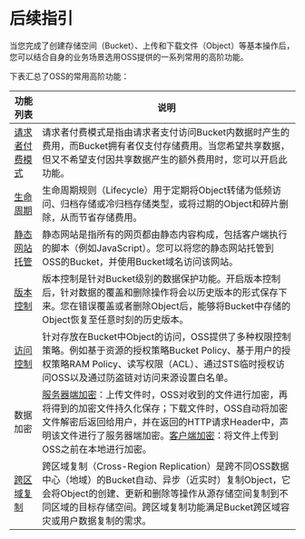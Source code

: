 # 后续指引

当您完成了创建存储空间（Bucket）、上传和下载文件（Object）等基本操作后，您可以结合自身的业务场景选用OSS提供的一系列常用的高阶功能。

下表汇总了OSS的常用高阶功能：

|功能列表|说明|
|----|--|
|[请求者付费模式](/cn.zh-CN/开发指南/存储空间（Bucket）/请求者付费模式.md)|请求者付费模式是指由请求者支付访问Bucket内数据时产生的费用，而Bucket拥有者仅支付存储费用。当您希望共享数据，但又不希望支付因共享数据产生的额外费用时，您可以开启此功能。|
|[生命周期](/cn.zh-CN/开发指南/存储空间（Bucket）/生命周期/生命周期规则介绍.md)|生命周期规则（Lifecycle）用于定期将Object转储为低频访问、归档存储或冷归档存储类型，或将过期的Object和碎片删除，从而节省存储费用。|
|[静态网站托管](/cn.zh-CN/开发指南/静态网站托管/静态网站托管介绍.md)|静态网站是指所有的网页都由静态内容构成，包括客户端执行的脚本（例如JavaScript）。您可以将您的静态网站托管到OSS的Bucket，并使用Bucket域名访问该网站。|
|[版本控制](/cn.zh-CN/开发指南/数据安全/版本控制/版本控制介绍.md)|版本控制是针对Bucket级别的数据保护功能。开启版本控制后，针对数据的覆盖和删除操作将会以历史版本的形式保存下来。您在错误覆盖或者删除Object后，能够将Bucket中存储的Object恢复至任意时刻的历史版本。|
|[访问控制](/cn.zh-CN/开发指南/数据安全/访问控制/访问控制概述.md)|针对存放在Bucket中Object的访问，OSS提供了多种权限控制策略。例如基于资源的授权策略Bucket Policy、基于用户的授权策略RAM Policy、读写权限（ACL）、通过STS临时授权访问OSS以及通过防盗链对访问来源设置白名单。|
|数据加密|[服务器端加密](/cn.zh-CN/开发指南/数据安全/数据加密/服务器端加密.md)：上传文件时，OSS对收到的文件进行加密，再将得到的加密文件持久化保存；下载文件时，OSS自动将加密文件解密后返回给用户，并在返回的HTTP请求Header中，声明该文件进行了服务器端加密。[客户端加密](/cn.zh-CN/开发指南/数据安全/数据加密/客户端加密.md)：将文件上传到OSS之前在本地进行加密。 |
|[跨区域复制](/cn.zh-CN/开发指南/数据安全/数据容灾/跨区域复制介绍.md)|跨区域复制（Cross-Region Replication）是跨不同OSS数据中心（地域）的Bucket自动、异步（近实时）复制Object，它会将Object的创建、更新和删除等操作从源存储空间复制到不同区域的目标存储空间。跨区域复制功能满足Bucket跨区域容灾或用户数据复制的需求。|

